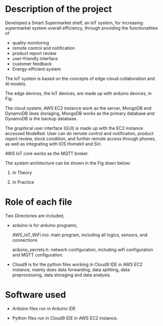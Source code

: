 # Description of the project
Developed a Smart Supermarket shelf, an IoT system, for increasing supermarket system overall efficiency, through providing the functionalities of 

  - quality monitoring
  - remote control and notification
  - product report review
  - user-friendly interface
  - customer feedback
  - Energy-efficient system

The IoT system is based on the concepts of edge-cloud collaboration and AI models. 

The edge devices, the IoT devices, are made up with arduino devices, in Fig:

The cloud system, AWS EC2 instance work as the server, MongoDB and DynamoDB does storaging, MongoDB works as the primary database and DynamoDB is the backup database.

The graphical user interface (GUI) is made up with the EC2 instance accessed NodeRed. User can do remote control and notification, product report review, stock condition, and further remote access through phones, as well as integrating with IOS Homekit and Siri.

AWS IoT core works as the MQTT broker.

The system architecture can be shown in the Fig down below:
1) In Theory


2) In Practice


# Role of each file
Two Directories are included, 
  - arduino is for arduino programs, 
  
      AWS_IoT_WiFi.ino: main program, including all logics, sensors, and connections
      
      arduino_secrets.h: network configuration, including wifi configuration and MQTT configuration.
      
  - Cloud9 is for the python files working in Cloud9 IDE in AWS EC2 instance, mainly does data forwarding, data splitting, data preprocessing, data storaging and data analysis.
  
# Software used

- Arduino files run in Arduino IDE

- Python files run in Cloud9 IDE in AWS EC2 instance.

